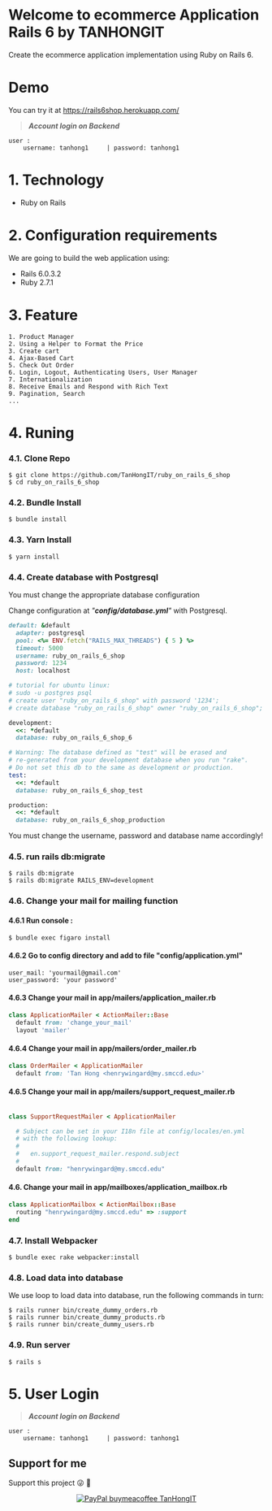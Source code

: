 # Welcome to ecommerce Application Rails 6 by TANHONGIT
Create the ecommerce application implementation using Ruby on Rails 6.

# Demo

You can try it at https://rails6shop.herokuapp.com/

> **_Account login on Backend_**

```
user :
    username: tanhong1     | password: tanhong1
```

# 1. Technology
- Ruby on Rails

# 2. Configuration requirements
We are going to build the web application using:
- Rails 6.0.3.2
- Ruby 2.7.1

# 3. Feature
```
1. Product Manager
2. Using a Helper to Format the Price
3. Create cart 
4. Ajax-Based Cart
5. Check Out Order 
6. Login, Logout, Authenticating Users, User Manager 
7. Internationalization
8. Receive Emails and Respond with Rich Text
9. Pagination, Search
...
```

# 4. Runing

### 4.1. Clone Repo

```
$ git clone https://github.com/TanHongIT/ruby_on_rails_6_shop
$ cd ruby_on_rails_6_shop
```

### 4.2. Bundle Install 

```
$ bundle install
```

### 4.3. Yarn Install 

```
$ yarn install
```

### 4.4. Create database with Postgresql

You must change the appropriate database configuration

Change configuration at _"**config/database.yml**"_ with Postgresql.

```ruby
default: &default
  adapter: postgresql
  pool: <%= ENV.fetch("RAILS_MAX_THREADS") { 5 } %>
  timeout: 5000
  username: ruby_on_rails_6_shop
  password: 1234
  host: localhost

# tutorial for ubuntu linux:
# sudo -u postgres psql
# create user "ruby_on_rails_6_shop" with password '1234';  
# create database "ruby_on_rails_6_shop" owner "ruby_on_rails_6_shop"; 

development:
  <<: *default
  database: ruby_on_rails_6_shop_6

# Warning: The database defined as "test" will be erased and
# re-generated from your development database when you run "rake".
# Do not set this db to the same as development or production.
test:
  <<: *default
  database: ruby_on_rails_6_shop_test

production:
  <<: *default
  database: ruby_on_rails_6_shop_production
```

You must change the username, password and database name accordingly!

### 4.5. run rails db:migrate

```
$ rails db:migrate
$ rails db:migrate RAILS_ENV=development
```


### 4.6. Change your mail for mailing function

#### 4.6.1 Run console :

```
$ bundle exec figaro install
```

#### 4.6.2 Go to config directory and add to file "**config/application.yml**"

```
user_mail: 'yourmail@gmail.com'
user_password: 'your password'
```

#### 4.6.3 Change your mail in **app/mailers/application_mailer.rb**

```ruby
class ApplicationMailer < ActionMailer::Base
  default from: 'change_your_mail'
  layout 'mailer'
```

#### 4.6.4 Change your mail in **app/mailers/order_mailer.rb**

```ruby
class OrderMailer < ApplicationMailer
  default from: 'Tan Hong <henrywingard@my.smccd.edu>'
```

#### 4.6.5 Change your mail in **app/mailers/support_request_mailer.rb**

```ruby
 
class SupportRequestMailer < ApplicationMailer

  # Subject can be set in your I18n file at config/locales/en.yml
  # with the following lookup:
  #
  #   en.support_request_mailer.respond.subject
  #
  default from: "henrywingard@my.smccd.edu"
```

#### 4.6. Change your mail in **app/mailboxes/application_mailbox.rb**

```ruby
class ApplicationMailbox < ActionMailbox::Base
  routing "henrywingard@my.smccd.edu" => :support
end
```

### 4.7. Install Webpacker 

```
$ bundle exec rake webpacker:install
```

### 4.8. Load data into database

We use loop to load data into database, run the following commands in turn:

```
$ rails runner bin/create_dummy_orders.rb
$ rails runner bin/create_dummy_products.rb
$ rails runner bin/create_dummy_users.rb
```

### 4.9. Run server 

```
$ rails s
```

# 5. User Login

> **_Account login on Backend_**

```
user :
    username: tanhong1     | password: tanhong1
```

## Support for me
Support this project :stuck_out_tongue_winking_eye: :pray:
<p align="center">
    <a href="https://www.paypal.me/tanhongcom" target="_blank"><img src="https://img.shields.io/badge/Donate-PayPal-green.svg" data-origin="https://img.shields.io/badge/Donate-PayPal-green.svg" alt="PayPal buymeacoffee TanHongIT"></a>
</p>
